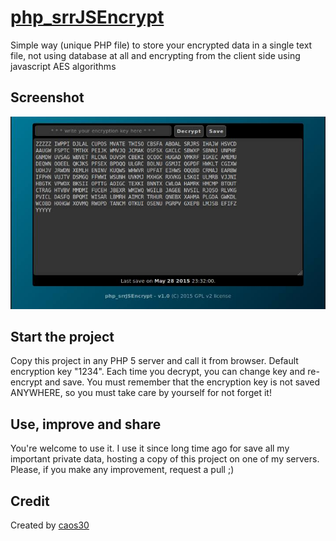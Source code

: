 # [php_srrJSEncrypt](https://github.com/caos30/php_srrJSEncrypt)

Simple way (unique PHP file) to store your encrypted data in a single text file, not using database at all and encrypting from the client side using javascript AES algorithms 

## Screenshot

![first access window](/screenshot.jpg?raw=true "First access window")

## Start the project

Copy this project in any PHP 5 server and call it from browser. Default encryption key "1234". Each time you decrypt, you can change key and re-encrypt and save. 
You must remember that the encryption key is not saved ANYWHERE, so you must take care by yourself for not forget it!

## Use, improve and share

You're welcome to use it. I use it since long time ago for save all my important private data, hosting a copy of this project on one of my servers. 
Please, if you make any improvement, request a pull ;)

## Credit

Created by [caos30](https://github.com/caos30)
